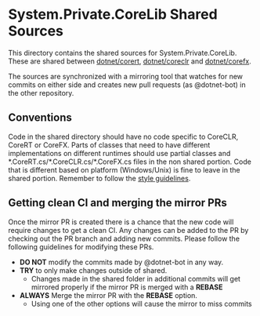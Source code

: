 # System.Private.CoreLib Shared Sources

This directory contains the shared sources for System.Private.CoreLib. These are shared between [dotnet/corert](https://github.com/dotnet/corert/tree/master/src/System.Private.CoreLib/shared), [dotnet/coreclr](https://github.com/dotnet/coreclr/tree/master/src/mscorlib/shared) and [dotnet/corefx](https://github.com/dotnet/corefx/tree/master/src/Common/src/CoreLib).

The sources are synchronized with a mirroring tool that watches for new commits on either side and creates new pull requests (as @dotnet-bot) in the other repository.

## Conventions

Code in the shared directory should have no code specific to CoreCLR, CoreRT or CoreFX. Parts of classes that need to have different implementations on different runtimes should use partial classes and \*.CoreRT.cs/\*.CoreCLR.cs/\*.CoreFX.cs files in the non shared portion. Code that is different based on platform (Windows/Unix) is fine to leave in the shared portion. Remember to follow the [style guidelines](https://github.com/dotnet/corefx/blob/master/Documentation/coding-guidelines/coding-style.md).

## Getting clean CI and merging the mirror PRs

Once the mirror PR is created there is a chance that the new code will require changes to get a clean CI. Any changes can be added to the PR by checking out the PR branch and adding new commits. Please follow the following guidelines for modifying these PRs.

* **DO NOT** modify the commits made by @dotnet-bot in any way.
* **TRY** to only make changes outside of shared.
    * Changes made in the shared folder in additional commits will get mirrored properly if the mirror PR is merged with a **REBASE**
* **ALWAYS** Merge the mirror PR with the **REBASE** option.
    * Using one of the other options will cause the mirror to miss commits
